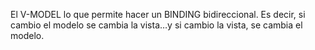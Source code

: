 El V-MODEL lo que permite hacer un BINDING bidireccional. Es decir, si cambio el modelo se cambia la vista…y si cambio la vista, se cambia el modelo.

